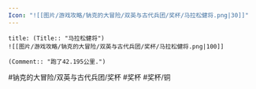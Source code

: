 ```yaml
---
Icon: "![[图片/游戏攻略/钠克的大冒险/双英与古代兵团/奖杯/马拉松健将.png|30]]"
---
```

```ad-common-bronze-trophy
title: (Title:: "马拉松健将")
![[图片/游戏攻略/钠克的大冒险/双英与古代兵团/奖杯/马拉松健将.png|100]]

(Comment:: "跑了42.195公里.")
```

#钠克的大冒险/双英与古代兵团/奖杯 #奖杯 #奖杯/铜
